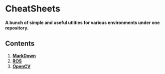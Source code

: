 # CheatSheets
**A bunch of simple and useful utlities for various environments under one repository.**


## Contents

1. **[MarkDown](https://github.com/mtc-20/CheatSheets/blob/master/MarkDown_CS.md)**
2. **[ROS](https://github.com/mtc-20/CheatSheets/blob/master/ROS_CS.md)**
3. **[OpenCV](https://github.com/mtc-20/CheatSheets/blob/master/opencv.md)**
